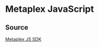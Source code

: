 # Metaplex JavaScript

## Source
[Metaplex JS SDK](https://docs.metaplex.com/sdk/js/getting-started)
